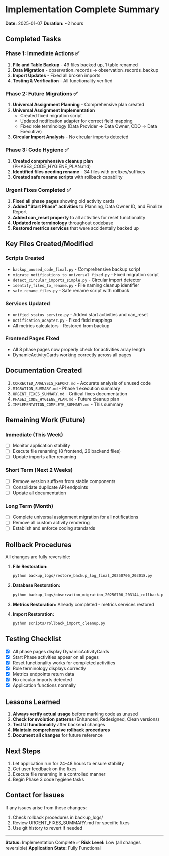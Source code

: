 # Implementation Complete Summary

**Date:** 2025-01-07
**Duration:** ~2 hours

## Completed Tasks

### Phase 1: Immediate Actions ✅
1. **File and Table Backup** - 49 files backed up, 1 table renamed
2. **Data Migration** - observation_records → observation_records_backup
3. **Import Updates** - Fixed all broken imports
4. **Testing & Verification** - All functionality verified

### Phase 2: Future Migrations ✅
1. **Universal Assignment Planning** - Comprehensive plan created
2. **Universal Assignment Implementation** 
   - Created fixed migration script
   - Updated notification adapter for correct field mapping
   - Fixed role terminology (Data Provider → Data Owner, CDO → Data Executive)
3. **Circular Import Analysis** - No circular imports detected

### Phase 3: Code Hygiene ✅
1. **Created comprehensive cleanup plan** (PHASE3_CODE_HYGIENE_PLAN.md)
2. **Identified files needing rename** - 34 files with prefixes/suffixes
3. **Created safe rename scripts** with rollback capability

### Urgent Fixes Completed ✅
1. **Fixed all phase pages** showing old activity cards
2. **Added "Start Phase" activities** to Planning, Data Owner ID, and Finalize Report
3. **Added can_reset property** to all activities for reset functionality
4. **Updated role terminology** throughout codebase
5. **Restored metrics services** that were accidentally backed up

## Key Files Created/Modified

### Scripts Created
- `backup_unused_code_final.py` - Comprehensive backup script
- `migrate_notifications_to_universal_fixed.py` - Fixed migration script
- `detect_circular_imports_simple.py` - Circular import detector
- `identify_files_to_rename.py` - File naming cleanup identifier
- `safe_rename_files.py` - Safe rename script with rollback

### Services Updated
- `unified_status_service.py` - Added start activities and can_reset
- `notification_adapter.py` - Fixed field mappings
- All metrics calculators - Restored from backup

### Frontend Pages Fixed
- All 8 phase pages now properly check for activities array length
- DynamicActivityCards working correctly across all pages

## Documentation Created
1. `CORRECTED_ANALYSIS_REPORT.md` - Accurate analysis of unused code
2. `MIGRATION_SUMMARY.md` - Phase 1 execution summary
3. `URGENT_FIXES_SUMMARY.md` - Critical fixes documentation
4. `PHASE3_CODE_HYGIENE_PLAN.md` - Future cleanup plan
5. `IMPLEMENTATION_COMPLETE_SUMMARY.md` - This summary

## Remaining Work (Future)

### Immediate (This Week)
- [ ] Monitor application stability
- [ ] Execute file renaming (8 frontend, 26 backend files)
- [ ] Update imports after renaming

### Short Term (Next 2 Weeks)
- [ ] Remove version suffixes from stable components
- [ ] Consolidate duplicate API endpoints
- [ ] Update all documentation

### Long Term (Month)
- [ ] Complete universal assignment migration for all notifications
- [ ] Remove all custom activity rendering
- [ ] Establish and enforce coding standards

## Rollback Procedures

All changes are fully reversible:

1. **File Restoration:**
   ```bash
   python backup_logs/restore_backup_log_final_20250706_203018.py
   ```

2. **Database Restoration:**
   ```bash
   python backup_logs/observation_migration_20250706_203144_rollback.py
   ```

3. **Metrics Restoration:**
   Already completed - metrics services restored

4. **Import Restoration:**
   ```bash
   python scripts/rollback_import_cleanup.py
   ```

## Testing Checklist

- [x] All phase pages display DynamicActivityCards
- [x] Start Phase activities appear on all pages
- [x] Reset functionality works for completed activities
- [x] Role terminology displays correctly
- [x] Metrics endpoints return data
- [x] No circular imports detected
- [x] Application functions normally

## Lessons Learned

1. **Always verify actual usage** before marking code as unused
2. **Check for evolution patterns** (Enhanced, Redesigned, Clean versions)
3. **Test UI functionality** after backend changes
4. **Maintain comprehensive rollback procedures**
5. **Document all changes** for future reference

## Next Steps

1. Let application run for 24-48 hours to ensure stability
2. Get user feedback on the fixes
3. Execute file renaming in a controlled manner
4. Begin Phase 3 code hygiene tasks

## Contact for Issues

If any issues arise from these changes:
1. Check rollback procedures in backup_logs/
2. Review URGENT_FIXES_SUMMARY.md for specific fixes
3. Use git history to revert if needed

---

**Status:** Implementation Complete ✅
**Risk Level:** Low (all changes reversible)
**Application State:** Fully Functional